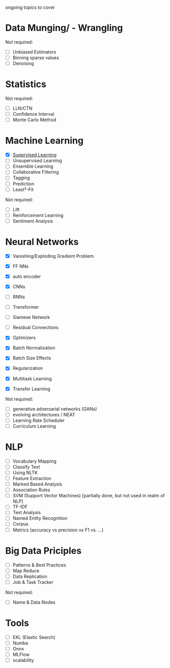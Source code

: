 ongoing topics to cover

# Data Munging/ - Wrangling
Not required:
- [ ] Unbiased Estimators
- [ ] Binning sparse values
- [ ] Denoising

# Statistics
Not required:
- [ ] LLN/CTN
- [ ] Confidence Interval
- [ ] Monte Carlo Method

# Machine Learning
- [x] [Supervised Learning](Machine_Learning/Supervised_Learning/)
- [ ] Unsupervised Learning
- [ ] Ensemble Learning
- [ ] Collaborative Filtering
- [ ] Tagging
- [ ] Prediction
- [ ] Least²-Fit
 
Not required:
- [ ] Lift
- [ ] Reinforcement Learning
- [ ] Sentiment Analysis

# Neural Networks
- [x] Vanishing/Exploding Gradient Problem
- [x] FF NNs
- [x] auto encoder
- [x] CNNs
- [ ] RNNs
- [ ] Transformer
- [ ] Siamese Network
- [ ] Residual Connections
- [x] Optimizers
- [x] Batch Normalization
- [x] Batch Size Effects
- [x] Regularization
- [x] Multitask Learning
- [x] Transfer Learning


Not required:
- [ ] generative adversarial networks (GANs)
- [ ] evolving architectures / NEAT
- [ ] Learning Rate Scheduler
- [ ] Curriculum Learning

# NLP
- [ ] Vocabulary Mapping
- [ ] Classify Text
- [ ] Using NLTK
- [ ] Feature Extraction
- [ ] Marked Based Analysis
- [ ] Association Rules
- [ ] SVM (Support Vector Machines) [partially done, but not used in realm of NLP]
- [ ] TF-IDF
- [ ] Text Analysis
- [ ] Named Entity Recognition
- [ ] Corpus
- [ ] Metrics (accuracy vs precision vs F1 vs. ...)

# Big Data Priciples
- [ ] Patterns & Best Practices
- [ ] Map Reduce
- [ ] Data Replication
- [ ] Job & Task Tracker

Not required:
- [ ] Name & Data Nodes


# Tools
- [ ] EKL (Elastic Search)
- [ ] Numba
- [ ] Onnx
- [ ] MLFlow
- [ ] scalability
